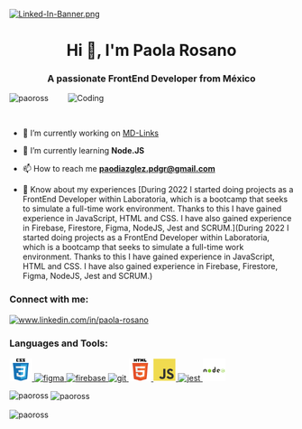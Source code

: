 [![Linked-In-Banner.png](https://i.postimg.cc/RhVzQhs2/Linked-In-Banner.png)](https://postimg.cc/cgjjdxNc)
<h1 align="center">Hi 👋, I'm Paola Rosano</h1>
<h3 align="center">A passionate FrontEnd Developer from México</h3>
<img align="right" alt="Coding" width="400" src="https://i.pinimg.com/originals/4c/d6/ea/4cd6eaa599851725aa5a195d162fb20d.gif">


<p align="left"> <img src="https://komarev.com/ghpvc/?username=paoross&label=Profile%20views&color=0e75b6&style=flat" alt="paoross" /> </p>

<p align="left"> <a href="https://twitter.com/" target="blank"><img src="https://img.shields.io/twitter/follow/?logo=twitter&style=for-the-badge" alt="" /></a> </p>

- 🔭 I’m currently working on [MD-Links](https://github.com/PaoRoss/CDMX013-md-links)

- 🌱 I’m currently learning **Node.JS**

- 📫 How to reach me **paodiazglez.pdgr@gmail.com**

- 📄 Know about my experiences [During 2022 I started doing projects as a FrontEnd Developer within Laboratoria, which is a bootcamp that seeks to simulate a full-time work environment. Thanks to this I have gained experience in JavaScript, HTML and CSS. I have also gained experience in Firebase, Firestore, Figma, NodeJS, Jest and SCRUM.](During 2022 I started doing projects as a FrontEnd Developer within Laboratoria, which is a bootcamp that seeks to simulate a full-time work environment. Thanks to this I have gained experience in JavaScript, HTML and CSS. I have also gained experience in Firebase, Firestore, Figma, NodeJS, Jest and SCRUM.)

<h3 align="left">Connect with me:</h3>
<p align="left">
<a href="https://linkedin.com/in/www.linkedin.com/in/paola-rosano" target="blank"><img align="center" src="https://raw.githubusercontent.com/rahuldkjain/github-profile-readme-generator/master/src/images/icons/Social/linked-in-alt.svg" alt="www.linkedin.com/in/paola-rosano" height="30" width="40" /></a>
</p>

<h3 align="left">Languages and Tools:</h3>
<p align="left"> <a href="https://www.w3schools.com/css/" target="_blank" rel="noreferrer"> <img src="https://raw.githubusercontent.com/devicons/devicon/master/icons/css3/css3-original-wordmark.svg" alt="css3" width="40" height="40"/> </a> <a href="https://www.figma.com/" target="_blank" rel="noreferrer"> <img src="https://www.vectorlogo.zone/logos/figma/figma-icon.svg" alt="figma" width="40" height="40"/> </a> <a href="https://firebase.google.com/" target="_blank" rel="noreferrer"> <img src="https://www.vectorlogo.zone/logos/firebase/firebase-icon.svg" alt="firebase" width="40" height="40"/> </a> <a href="https://git-scm.com/" target="_blank" rel="noreferrer"> <img src="https://www.vectorlogo.zone/logos/git-scm/git-scm-icon.svg" alt="git" width="40" height="40"/> </a> <a href="https://www.w3.org/html/" target="_blank" rel="noreferrer"> <img src="https://raw.githubusercontent.com/devicons/devicon/master/icons/html5/html5-original-wordmark.svg" alt="html5" width="40" height="40"/> </a> <a href="https://developer.mozilla.org/en-US/docs/Web/JavaScript" target="_blank" rel="noreferrer"> <img src="https://raw.githubusercontent.com/devicons/devicon/master/icons/javascript/javascript-original.svg" alt="javascript" width="40" height="40"/> </a> <a href="https://jestjs.io" target="_blank" rel="noreferrer"> <img src="https://www.vectorlogo.zone/logos/jestjsio/jestjsio-icon.svg" alt="jest" width="40" height="40"/> </a> <a href="https://nodejs.org" target="_blank" rel="noreferrer"> <img src="https://raw.githubusercontent.com/devicons/devicon/master/icons/nodejs/nodejs-original-wordmark.svg" alt="nodejs" width="40" height="40"/> </a> </p>

<p><img align="left" src="https://github-readme-stats.vercel.app/api/top-langs?username=paoross&show_icons=true&locale=en&layout=compact" alt="paoross" /></p>

<p>&nbsp;<img align="center" src="https://github-readme-stats.vercel.app/api?username=paoross&show_icons=true&locale=en" alt="paoross" /></p>

<p><img align="center" src="https://github-readme-streak-stats.herokuapp.com/?user=paoross&" alt="paoross" /></p>

